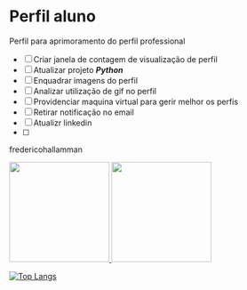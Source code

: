 # Perfil aluno
 Perfil para aprimoramento do perfil professional

- [ ] Criar janela de contagem de visualização de perfil 
- [ ] Atualizar projeto _**Python**_
- [ ] Enquadrar imagens do perfil
- [ ] Analizar utilização de gif no perfil
- [ ] Providenciar maquina virtual para gerir melhor os perfis 
- [ ] Retirar notificação no email 
- [ ] Atualizr linkedin 
- [ ] 
fredericohallamman
<div>
 <a href="https://github.com/fredericohallamman">
<img height="180em" src="https://github-readme-stats.vercel.app/api?username=fredericohallamman&show_icons=true&theme=github_dark&include_all_commits=true&count_private=true"/>
<img height="180em" src="https://github-readme-stats.vercel.app/api/top-langs/?username=fredericohallamman&layout=compact&langs_count=4&theme=github_dark"/>
  
  
[![Top Langs](https://github-readme-stats.vercel.app/api/top-langs/?username=fredericohallamman)](https://github.com/fredericohallamman/github-readme-stats&langs_count=4&layout=compact&theme=github_dark)
